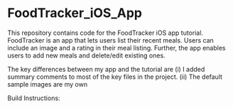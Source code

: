 # FoodTracker_iOS_App

This repository contains code for the FoodTracker iOS app tutorial.  FoodTracker is an app that lets users list their recent meals.  Users can include an image and a rating in their meal listing.  Further, the app enables users to add new meals and delete/edit existing ones.

The  key differences between my app and the tutorial  are 
(i) I added summary comments to most of the key files in the project.
(ii) The  default sample images are my own

Build Instructions:
